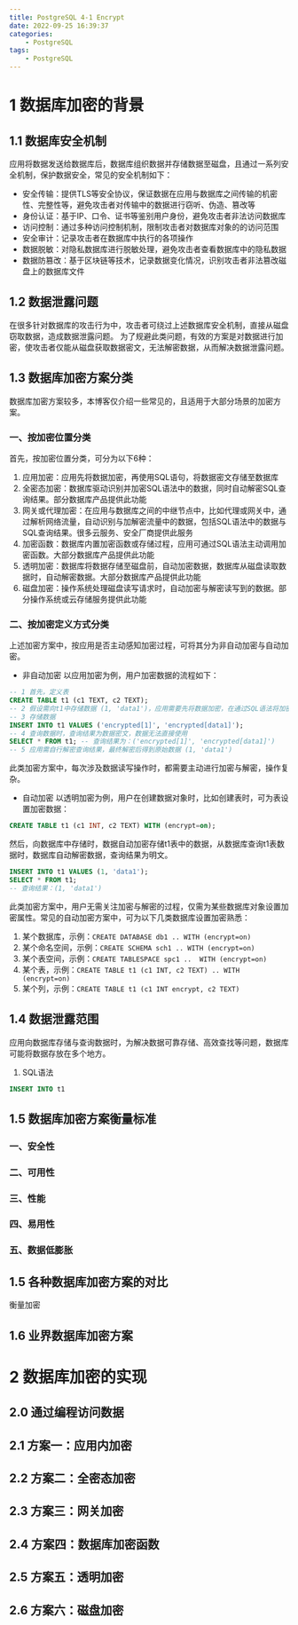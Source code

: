 ```yaml
---
title: PostgreSQL 4-1 Encrypt
date: 2022-09-25 16:39:37
categories:
    - PostgreSQL
tags:
    - PostgreSQL
---
```


# 1 数据库加密的背景
## 1.1 数据库安全机制
应用将数据发送给数据库后，数据库组织数据并存储数据至磁盘，且通过一系列安全机制，保护数据安全，常见的安全机制如下：
- 安全传输：提供TLS等安全协议，保证数据在应用与数据库之间传输的机密性、完整性等，避免攻击者对传输中的数据进行窃听、伪造、篡改等
- 身份认证：基于IP、口令、证书等鉴别用户身份，避免攻击者非法访问数据库
- 访问控制：通过多种访问控制机制，限制攻击者对数据库对象的的访问范围
- 安全审计：记录攻击者在数据库中执行的各项操作
- 数据脱敏：对隐私数据库进行脱敏处理，避免攻击者查看数据库中的隐私数据
- 数据防篡改：基于区块链等技术，记录数据变化情况，识别攻击者非法篡改磁盘上的数据库文件

## 1.2 数据泄露问题
在很多针对数据库的攻击行为中，攻击者可绕过上述数据库安全机制，直接从磁盘窃取数据，造成数据泄露问题。
为了规避此类问题，有效的方案是对数据进行加密，使攻击者仅能从磁盘获取数据密文，无法解密数据，从而解决数据泄露问题。

## 1.3 数据库加密方案分类
数据库加密方案较多，本博客仅介绍一些常见的，且适用于大部分场景的加密方案。
### 一、按加密位置分类
首先，按加密位置分类，可分为以下6种：


1. 应用加密：应用先将数据加密，再使用SQL语句，将数据密文存储至数据库
2. 全密态加密：数据库驱动识别并加密SQL语法中的数据，同时自动解密SQL查询结果。部分数据库产品提供此功能
3. 网关或代理加密：在应用与数据库之间的中继节点中，比如代理或网关中，通过解析网络流量，自动识别与加解密流量中的数据，包括SQL语法中的数据与SQL查询结果。很多云服务、安全厂商提供此服务
4. 加密函数：数据库内置加密函数或存储过程，应用可通过SQL语法主动调用加密函数。大部分数据库产品提供此功能
5. 透明加密：数据库将数据存储至磁盘前，自动加密数据，数据库从磁盘读取数据时，自动解密数据。大部分数据库产品提供此功能
6. 磁盘加密：操作系统处理磁盘读写请求时，自动加密与解密读写到的数据。部分操作系统或云存储服务提供此功能

### 二、按加密定义方式分类
上述加密方案中，按应用是否主动感知加密过程，可将其分为非自动加密与自动加密。
- 非自动加密
以应用加密为例，用户加密数据的流程如下：
```sql
-- 1 首先，定义表
CREATE TABLE t1 (c1 TEXT, c2 TEXT);
-- 2 假设需向t1中存储数据 (1, 'data1')，应用需要先将数据加密，在通过SQL语法将加密后的数据存储至数据库
-- 3 存储数据
INSERT INTO t1 VALUES ('encrypted[1]', 'encrypted[data1]');
-- 4 查询数据时，查询结果为数据密文，数据无法直接使用
SELECT * FROM t1; -- 查询结果为：('encrypted[1]', 'encrypted[data1]')
-- 5 应用需自行解密查询结果，最终解密后得到原始数据 (1, 'data1')
```
此类加密方案中，每次涉及数据读写操作时，都需要主动进行加密与解密，操作复杂。
- 自动加密
以透明加密为例，用户在创建数据对象时，比如创建表时，可为表设置加密数据：
```sql
CREATE TABLE t1 (c1 INT, c2 TEXT) WITH (encrypt=on);
```
然后，向数据库中存储时，数据自动加密存储t1表中的数据，从数据库查询t1表数据时，数据库自动解密数据，查询结果为明文。
```sql
INSERT INTO t1 VALUES (1, 'data1');
SELECT * FROM t1;
-- 查询结果：(1, 'data1')
```
此类加密方案中，用户无需关注加密与解密的过程，仅需为某些数据库对象设置加密属性。常见的自动加密方案中，可为以下几类数据库设置加密熟悉：
1. 某个数据库，示例：`CREATE DATABASE db1 .. WITH (encrypt=on)`
2. 某个命名空间，示例：`CREATE SCHEMA sch1 .. WITH (encrypt=on)`
3. 某个表空间，示例：`CREATE TABLESPACE spc1 ..  WITH (encrypt=on)`
4. 某个表，示例：`CREATE TABLE t1 (c1 INT, c2 TEXT) .. WITH (encrypt=on)`
5. 某个列，示例：`CREATE TABLE t1 (c1 INT encrypt, c2 TEXT)`

## 1.4 数据泄露范围
应用向数据库存储与查询数据时，为解决数据可靠存储、高效查找等问题，数据库可能将数据存放在多个地方。

1. SQL语法
```sql
INSERT INTO t1 
```

## 1.5 数据库加密方案衡量标准
### 一、安全性
### 二、可用性
### 三、性能
### 四、易用性
### 五、数据低膨胀

## 1.5 各种数据库加密方案的对比
衡量加密

## 1.6 业界数据库加密方案

# 2 数据库加密的实现
## 2.0 通过编程访问数据

## 2.1 方案一：应用内加密

## 2.2 方案二：全密态加密

## 2.3 方案三：网关加密

## 2.4 方案四：数据库加密函数

## 2.5 方案五：透明加密

## 2.6 方案六：磁盘加密

